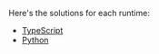 Here's the solutions for each runtime:

- [TypeScript](./typescript/README.md)
- [Python](./python/README.md)